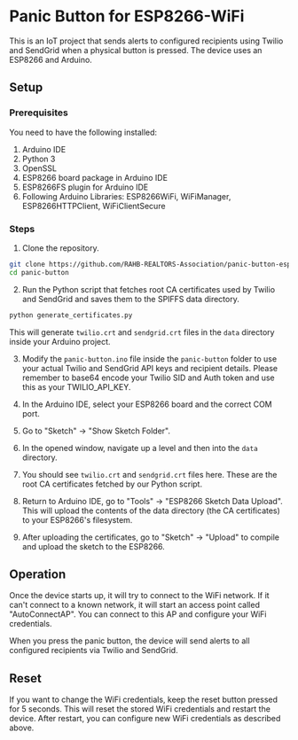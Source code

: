 # Panic Button for ESP8266-WiFi

This is an IoT project that sends alerts to configured recipients using Twilio and SendGrid when a physical button is pressed. The device uses an ESP8266 and Arduino.

## Setup

### Prerequisites

You need to have the following installed:

1. Arduino IDE
2. Python 3
3. OpenSSL
4. ESP8266 board package in Arduino IDE
5. ESP8266FS plugin for Arduino IDE
6. Following Arduino Libraries: ESP8266WiFi, WiFiManager, ESP8266HTTPClient, WiFiClientSecure

### Steps

1. Clone the repository.

```sh
git clone https://github.com/RAHB-REALTORS-Association/panic-button-esp.git
cd panic-button
```

2. Run the Python script that fetches root CA certificates used by Twilio and SendGrid and saves them to the SPIFFS data directory.

```sh
python generate_certificates.py
```

This will generate `twilio.crt` and `sendgrid.crt` files in the `data` directory inside your Arduino project.

3. Modify the `panic-button.ino` file inside the `panic-button` folder to use your actual Twilio and SendGrid API keys and recipient details. Please remember to base64 encode your 
Twilio SID and Auth token and use this as your TWILIO_API_KEY.

4. In the Arduino IDE, select your ESP8266 board and the correct COM port.

5. Go to "Sketch" -> "Show Sketch Folder". 

6. In the opened window, navigate up a level and then into the `data` directory.

7. You should see `twilio.crt` and `sendgrid.crt` files here. These are the root CA certificates fetched by our Python script.

8. Return to Arduino IDE, go to "Tools" -> "ESP8266 Sketch Data Upload". This will upload the contents of the data directory (the CA certificates) to your ESP8266's filesystem.

9. After uploading the certificates, go to "Sketch" -> "Upload" to compile and upload the sketch to the ESP8266.

## Operation

Once the device starts up, it will try to connect to the WiFi network. If it can't connect to a known network, it will start an access point called "AutoConnectAP". You can connect to 
this AP and configure your WiFi credentials.

When you press the panic button, the device will send alerts to all configured recipients via Twilio and SendGrid.

## Reset

If you want to change the WiFi credentials, keep the reset button pressed for 5 seconds. This will reset the stored WiFi credentials and restart the device. After restart, you can 
configure new WiFi credentials as described above.

